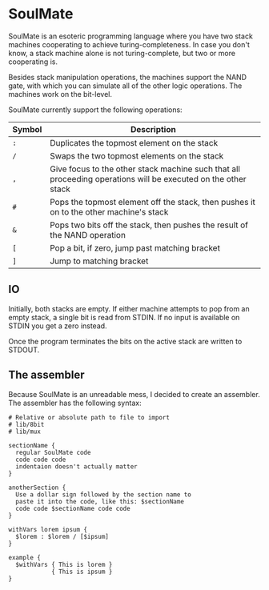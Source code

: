 # SoulMate

SoulMate is an esoteric programming language where you have two stack machines cooperating to achieve turing-completeness. In case you don't know, a stack machine alone is not turing-complete, but two or more cooperating is.

Besides stack manipulation operations, the machines support the NAND gate, with which you can simulate all of the other logic operations. The machines work on the bit-level.

SoulMate currently support the following operations:

| Symbol | Description                                                                                                   |
|--------|---------------------------------------------------------------------------------------------------------------|
| `:`    | Duplicates the topmost element on the stack                                                                   |
| `/`    | Swaps the two topmost elements on the stack                                                                   |
| `,`    | Give focus to the other stack machine such that all proceeding operations will be executed on the other stack |
| `#`    | Pops the topmost element off the stack, then pushes it on to the other machine's stack                        |
| `&`    | Pops two bits off the stack, then pushes the result of the NAND operation                                     |
| `[`    | Pop a bit, if zero, jump past matching bracket                                                                |
| `]`    | Jump to matching bracket                                                                                      |

## IO

Initially, both stacks are empty. If either machine attempts to pop from an empty stack, a single bit is read from STDIN. If no input is available on STDIN you get a zero instead.

Once the program terminates the bits on the active stack are written to STDOUT.

## The assembler

Because SoulMate is an unreadable mess, I decided to create an assembler. The assembler has the following syntax:

```
# Relative or absolute path to file to import
# lib/8bit
# lib/mux

sectionName {
  regular SoulMate code
  code code code
  indentaion doesn't actually matter
}

anotherSection {
  Use a dollar sign followed by the section name to
  paste it into the code, like this: $sectionName
  code code $sectionName code code
}

withVars lorem ipsum {
  $lorem : $lorem / [$ipsum]
}

example {
  $withVars { This is lorem }
            { This is ipsum }
}

```
